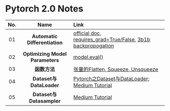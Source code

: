 # Pytorch 2.0 Notes

**No.** |**Name** |**Link** 
:-: | :-: | :- 
01 |**Automatic Differentiation** | [official doc](https://pytorch.org/tutorials/beginner/basics/autogradqs_tutorial.html), [requires_grad=True/False](https://androidkt.com/what-does-require_gradfalse-or-true-in-pytorch/), [3b1b backpropogation](https://www.youtube.com/watch?v=tIeHLnjs5U8)
02 |**Optimizing Model Parameters**|[model.eval()](https://stackoverflow.com/questions/60018578/what-does-model-eval-do-in-pytorch)
03 |**函数方法**|[张量的Flatten, Squeeze, Unsqueeze](https://blog.csdn.net/flyfor2013/article/details/105697518)
04 |**Dataset与DataLoader**|[Pytorch之Dataset与DataLoader](https://chenllliang.github.io/2020/02/04/dataloader/); [Medium Tutorial](https://towardsdatascience.com/how-to-use-datasets-and-dataloader-in-pytorch-for-custom-text-data-270eed7f7c00)
05 |**Dataset与Datasampler** | [Medium Tutorial](https://medium.com/geekculture/pytorch-datasets-dataloader-samplers-and-the-collat-fn-bbfc7c527cf1)